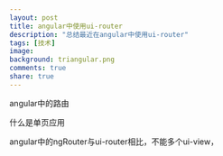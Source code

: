 ```yaml
---
layout: post
title: angular中使用ui-router
description: "总结最近在angular中使用ui-router"
tags: [技术]
image:
background: triangular.png
comments: true
share: true
---
```


angular中的路由

什么是单页应用

angular中的ngRouter与ui-router相比，不能多个ui-view，